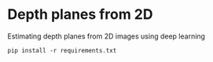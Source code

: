 # Depth planes from 2D
Estimating depth planes from 2D images using deep learning

``pip install -r requirements.txt``

